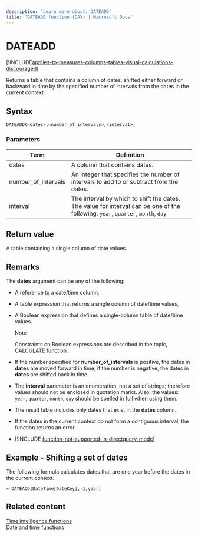 ```yaml
---
description: "Learn more about: DATEADD"
title: "DATEADD function (DAX) | Microsoft Docs"
---
```

# DATEADD

[!INCLUDE[applies-to-measures-columns-tables-visual-calculations-discouraged](includes/applies-to-measures-columns-tables-visual-calculations-discouraged.md)]

Returns a table that contains a column of dates, shifted either forward or backward in time by the specified number of intervals from the dates in the current context.  
  
## Syntax  
  
```dax
DATEADD(<dates>,<number_of_intervals>,<interval>)  
```
  
### Parameters  
  
|Term|Definition|  
|--------|--------------|  
|dates|A column that contains dates.|  
|number_of_intervals|An integer that specifies the number of intervals to add to or subtract from the dates.|  
|interval|The interval by which to shift the dates. The value for interval can be one of the following: `year`, `quarter`, `month`, `day`|  
  
## Return value

A table containing a single column of date values.  
  
## Remarks

The **dates** argument can be any of the following:  
  
- A reference to a date/time column,  
  
- A table expression that returns a single column of date/time values,  
  
- A Boolean expression that defines a single-column table of date/time values.  
  
    > [!NOTE]  
    > Constraints on Boolean expressions are described in the topic, [CALCULATE function](calculate-function-dax.md).  
  
- If the number specified for **number_of_intervals** is positive, the dates in **dates** are moved forward in time; if the number is negative, the dates in **dates** are shifted back in time.  
  
- The **interval** parameter is an enumeration, not a set of strings; therefore values should not be enclosed in quotation marks. Also, the values: `year`, `quarter`, `month`, `day` should be spelled in full when using them.  
  
- The result table includes only dates that exist in the **dates** column.  

- If the dates in the current context do not form a contiguous interval, the function returns an error.
  
- [!INCLUDE [function-not-supported-in-directquery-mode](includes/function-not-supported-in-directquery-mode.md)]
  
## Example - Shifting a set of dates  
  
The following formula calculates dates that are one year before the dates in the current context.  

```dax
= DATEADD(DateTime[DateKey],-1,year)  
```
  
## Related content

[Time intelligence functions](time-intelligence-functions-dax.md)  
[Date and time functions](date-and-time-functions-dax.md)
